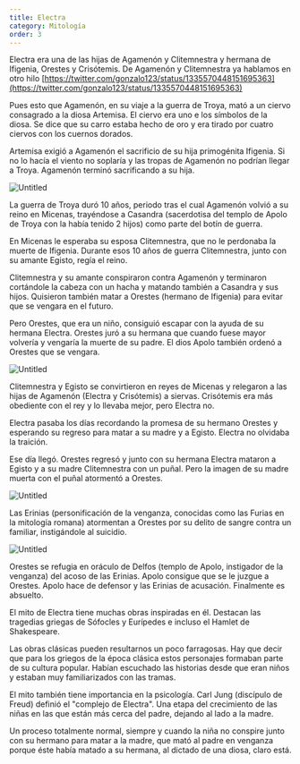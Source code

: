 ```yaml
---
title: Electra
category: Mitología
order: 3
---
```

Electra era una de las hijas de Agamenón y Clitemnestra y hermana de Ifigenia, Orestes y Crisótemis. De Agamenón y Clitemnestra ya hablamos en otro hilo [https://twitter.com/gonzalo123/status/1335570448151695363](https://twitter.com/gonzalo123/status/1335570448151695363)

Pues esto que Agamenón, en su viaje a la guerra de Troya, mató a un ciervo consagrado a la diosa Artemisa. El ciervo era uno e los símbolos de la diosa. Se dice que su carro estaba hecho de oro y era tirado por cuatro ciervos con los cuernos dorados.

Artemisa exigió a Agamenón el sacrificio de su hija primogénita Ifigenia. Si no lo hacía el viento no soplaría y las tropas de Agamenón no podrían llegar a Troya. Agamenón terminó sacrificando a su hija.

![Untitled]({{site.baseurl}}/images/Electra%20f3db1ac0b53a42d9b2c804093b8b2953/Bourdon__Sebastien_-_Le_Sacrifice_d_Iphigenie_-_1653_-_El_sacrificio_de_Ifigenia_-_Wikipedia__la_enciclopedia_libre.png)

La guerra de Troya duró 10 años, periodo tras el cual Agamenón volvió a su reino en Micenas, trayéndose a Casandra (sacerdotisa del templo de Apolo de Troya con la había tenido 2 hijos) como parte del botín de guerra.

En Micenas le esperaba su esposa Clitemnestra, que no le perdonaba la muerte de Ifigenia. Durante esos 10 años de guerra Clitemnestra, junto con su amante Egisto, regía el reino.

Clitemnestra y su amante conspiraron contra Agamenón y terminaron cortándole la cabeza con un hacha y matando también a Casandra y sus hijos. Quisieron también matar a Orestes (hermano de Ifigenia) para evitar que se vengara en el futuro.

Pero Orestes, que era un niño, consiguió escapar con la ayuda de su hermana Electra. Orestes juró a su hermana que cuando fuese mayor volvería y vengaría la muerte de su padre. El dios Apolo también ordenó a Orestes que se vengara.

![Untitled]({{site.baseurl}}/images/Electra%20f3db1ac0b53a42d9b2c804093b8b2953/1869_Frederic_Leighton_-_Electra_at_the_Tomb_of_Agamemnon_-_Electra__Sofocles__-_Wikipedia__la_enciclopedia_libre.png)

Clitemnestra y Egisto se convirtieron en reyes de Micenas y relegaron a las hijas de Agamenón (Electra y Crisótemis) a siervas. Crisótemis era más obediente con el rey y lo llevaba mejor, pero Electra no.

Electra pasaba los días recordando la promesa de su hermano Orestes y esperando su regreso para matar a su madre y a Egisto. Electra no olvidaba la traición.

Ese día llegó. Orestes regresó y junto con su hermana Electra mataron a Egisto y a su madre Clitemnestra con un puñal. Pero la imagen de su madre muerta con el puñal atormentó a Orestes.

![Untitled]({{site.baseurl}}/images/Electra%20f3db1ac0b53a42d9b2c804093b8b2953/Mitos__Leyendas_y_otras_Criaturas__EGISTO.png)

Las Erinias (personificación de la venganza, conocidas como las Furias en la mitología romana) atormentan a Orestes por su delito de sangre contra un familiar, instigándole al suicidio.

![Untitled]({{site.baseurl}}/images/Electra%20f3db1ac0b53a42d9b2c804093b8b2953/Orestes_Clitemnestra_-_Buscar_con_Google.png)

Orestes se refugia en oráculo de Delfos (templo de Apolo, instigador de la venganza) del acoso de las Erinias. Apolo consigue que se le juzgue a Orestes. Apolo hace de defensor y las Erinias de acusación. Finalmente es absuelto. 

El mito de Electra tiene muchas obras inspiradas en él. Destacan las tragedias griegas de Sófocles y Eurípedes e incluso el Hamlet de Shakespeare.

Las obras clásicas pueden resultarnos un poco farragosas. Hay que decir que para los griegos de la época clásica estos personajes formaban parte de su cultura popular. Habían escuchado las historias desde que eran niños y estaban muy familiarizados con las tramas.

El mito también tiene importancia en la psicología. Carl Jung (discípulo de Freud) definió el "complejo de Electra". Una etapa del crecimiento de las niñas en las que están más cerca del padre, dejando al lado a la madre.

Un proceso totalmente normal, siempre y cuando la niña no conspire junto con su hermano para matar a la madre, que mató al padre en venganza porque éste había matado a su hermana, al dictado de una diosa, claro está.
